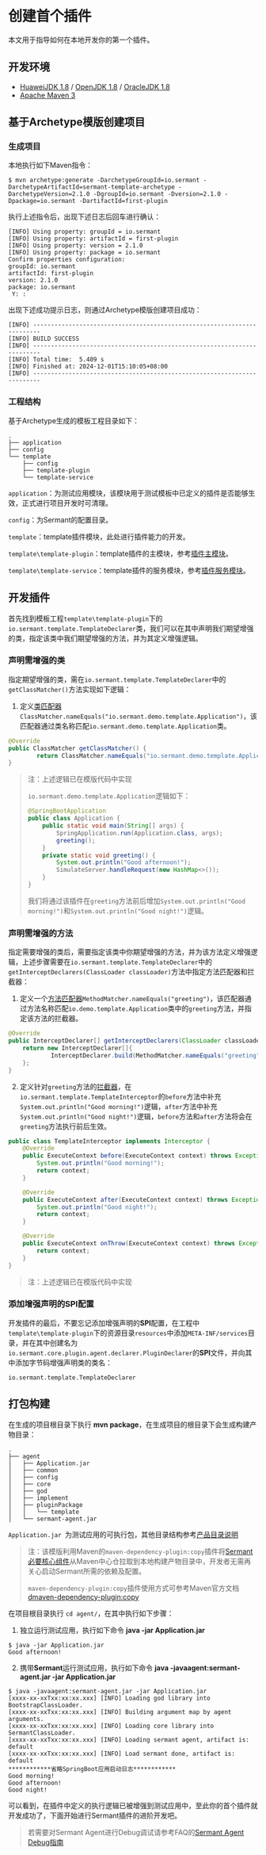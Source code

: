 # 创建首个插件
本文用于指导如何在本地开发你的第一个插件。

## 开发环境
- [HuaweiJDK 1.8](https://gitee.com/openeuler/bishengjdk-8) / [OpenJDK 1.8](https://github.com/openjdk/jdk) / [OracleJDK 1.8](https://www.oracle.com/java/technologies/downloads/)
- [Apache Maven 3](https://maven.apache.org/download.cgi)

## 基于Archetype模版创建项目

### 生成项目

本地执行如下Maven指令：

```shell
$ mvn archetype:generate -DarchetypeGroupId=io.sermant -DarchetypeArtifactId=sermant-template-archetype -DarchetypeVersion=2.1.0 -DgroupId=io.sermant -Dversion=2.1.0 -Dpackage=io.sermant -DartifactId=first-plugin
```

执行上述指令后，出现下述日志后回车进行确认：

```shell
[INFO] Using property: groupId = io.sermant
[INFO] Using property: artifactId = first-plugin
[INFO] Using property: version = 2.1.0
[INFO] Using property: package = io.sermant
Confirm properties configuration:
groupId: io.sermant
artifactId: first-plugin
version: 2.1.0
package: io.sermant
 Y: :
```

出现下述成功提示日志，则通过Archetype模版创建项目成功：

```shell
[INFO] ------------------------------------------------------------------------
[INFO] BUILD SUCCESS
[INFO] ------------------------------------------------------------------------
[INFO] Total time:  5.409 s
[INFO] Finished at: 2024-12-01T15:10:05+08:00
[INFO] ------------------------------------------------------------------------
```

### 工程结构

基于Archetype生成的模板工程目录如下：

```shell
.
├── application
├── config
└── template
    ├── config
    ├── template-plugin
    └── template-service
```

`application`：为测试应用模块，该模块用于测试模板中已定义的插件是否能够生效，正式进行项目开发时可清理。

`config`：为Sermant的配置目录。

`template`：template插件模块，此处进行插件能力的开发。

`template\template-plugin`：template插件的主模块，参考[插件主模块](package-structure.md#插件主模块)。

`template\template-service`：template插件的服务模块，参考[插件服务模块](package-structure.md#插件服务模块)。

## 开发插件

首先找到模板工程`template\template-plugin`下的`io.sermant.template.TemplateDeclarer`类，我们可以在其中声明我们期望增强的类，指定该类中我们期望增强的方法，并为其定义增强逻辑。

### 声明需增强的类

指定期望增强的类，需在`io.sermant.template.TemplateDeclarer`中的`getClassMatcher()`方法实现如下逻辑：

1. 定义[类匹配器](bytecode-enhancement.md#类匹配器)`ClassMatcher.nameEquals("io.sermant.demo.template.Application")`，该匹配器通过类名称匹配`io.sermant.demo.template.Application`类。

```java
@Override
public ClassMatcher getClassMatcher() {
		return ClassMatcher.nameEquals("io.sermant.demo.template.Application");
}
```

> 注：上述逻辑已在模版代码中实现
>
> `io.sermant.demo.template.Application`逻辑如下：
>
> ```java
> @SpringBootApplication
> public class Application {
>     public static void main(String[] args) {
>         SpringApplication.run(Application.class, args);
>         greeting();
>     }
>     private static void greeting() {
>         System.out.println("Good afternoon!");
>         SimulateServer.handleRequest(new HashMap<>());
>     }
> }
> ```
>
> 我们将通过该插件在`greeting`方法前后增加`System.out.println("Good morning!")`和`System.out.println("Good night!")`逻辑。

### 声明需增强的方法

指定需要增强的类后，需要指定该类中你期望增强的方法，并为该方法定义增强逻辑，上述步骤需要在`io.sermant.template.TemplateDeclarer`中的`getInterceptDeclarers(ClassLoader classLoader)`方法中指定方法匹配器和拦截器：

1. 定义一个[方法匹配器](bytecode-enhancement.md#方法匹配器)`MethodMatcher.nameEquals("greeting")`，该匹配器通过方法名称匹配`io.demo.template.Application`类中的`greeting`方法，并指定该方法的拦截器。
```java
@Override
public InterceptDeclarer[] getInterceptDeclarers(ClassLoader classLoader) {
    return new InterceptDeclarer[]{
            InterceptDeclarer.build(MethodMatcher.nameEquals("greeting"), new TemplateInterceptor())
    };
}
```
2. 定义针对`greeting`方法的[拦截器](bytecode-enhancement.md#拦截器)，在`io.sermant.template.TemplateInterceptor`的`before`方法中补充`System.out.println("Good morning!")`逻辑，`after`方法中补充`System.out.println("Good night!")`逻辑，`before`方法和`after`方法将会在`greeting`方法执行前后生效。

```java
public class TemplateInterceptor implements Interceptor {
    @Override
    public ExecuteContext before(ExecuteContext context) throws Exception {
        System.out.println("Good morning!");
        return context;
    }

    @Override
    public ExecuteContext after(ExecuteContext context) throws Exception {
        System.out.println("Good night!");
        return context;
    }

    @Override
    public ExecuteContext onThrow(ExecuteContext context) throws Exception {
        return context;
    }
}
```

> 注：上述逻辑已在模版代码中实现

### 添加增强声明的SPI配置

开发插件的最后，不要忘记添加增强声明的**SPI**配置，在工程中`template\template-plugin`下的资源目录`resources`中添加`META-INF/services`目录，并在其中创建名为`io.sermant.core.plugin.agent.declarer.PluginDeclarer`的**SPI**文件，并向其中添加字节码增强声明类的类名：

```shell
io.sermant.template.TemplateDeclarer
```

## 打包构建

在生成的项目根目录下执行 **mvn package**，在生成项目的根目录下会生成构建产物目录：

```shell
.
├── agent
│   ├── Application.jar
│   ├── common
│   ├── config
│   ├── core
│   ├── god
│   ├── implement
│   ├── pluginPackage
│   │   └── template
│   └── sermant-agent.jar
```

 `Application.jar `为测试应用的可执行包，其他目录结构参考[产品目录说明](../user-guide/README.md#产品目录说明)

> 注：该模版利用Maven的`maven-dependency-plugin:copy`插件将[Sermant必要核心组件](../user-guide/README.md#sermant-agent)从Maven中心仓拉取到本地构建产物目录中，开发者无需再关心启动Sermant所需的依赖及配置。
>
> `maven-dependency-plugin:copy`插件使用方式可参考Maven官方文档[dmaven-dependency-plugin:copy](https://maven.apache.org/plugins/maven-dependency-plugin/examples/copying-artifacts.html)

在项目根目录执行 `cd agent/`，在其中执行如下步骤：

1. 独立运行测试应用，执行如下命令 **java -jar Application.jar**


```shell
$ java -jar Application.jar 
Good afternoon!
```

2. 携带**Sermant**运行测试应用，执行如下命令 **java -javaagent:sermant-agent.jar -jar Application.jar**


```shell
$ java -javaagent:sermant-agent.jar -jar Application.jar
[xxxx-xx-xxTxx:xx:xx.xxx] [INFO] Loading god library into BootstrapClassLoader.
[xxxx-xx-xxTxx:xx:xx.xxx] [INFO] Building argument map by agent arguments.
[xxxx-xx-xxTxx:xx:xx.xxx] [INFO] Loading core library into SermantClassLoader.
[xxxx-xx-xxTxx:xx:xx.xxx] [INFO] Loading sermant agent, artifact is: default
[xxxx-xx-xxTxx:xx:xx.xxx] [INFO] Load sermant done, artifact is: default
************省略SpringBoot应用启动日志************
Good morning!
Good afternoon!
Good night!
```

可以看到，在插件中定义的执行逻辑已被增强到测试应用中，至此你的首个插件就开发成功了，下面开始进行Sermant插件的进阶开发吧。
> 若需要对Sermant Agent进行Debug调试请参考FAQ的[Sermant Agent Debug指南](../faq/development-debug.md)

